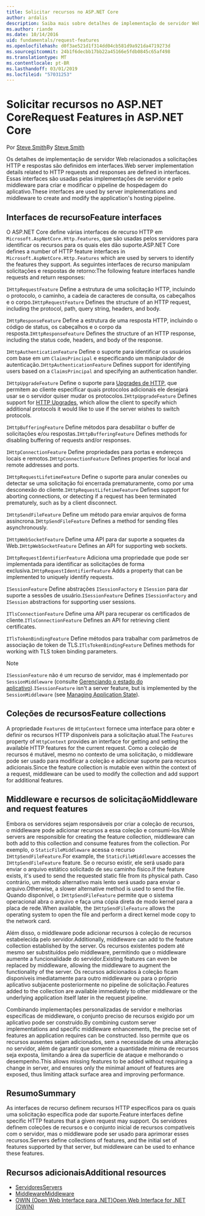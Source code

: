```yaml
---
title: Solicitar recursos no ASP.NET Core
author: ardalis
description: Saiba mais sobre detalhes de implementação de servidor Web relacionados a solicitações HTTP e as respostas que são definidas em interfaces para o ASP.NET Core.
ms.author: riande
ms.date: 10/14/2016
uid: fundamentals/request-features
ms.openlocfilehash: d0f3ae521d1f314dd04cb581d9a921da4719273d
ms.sourcegitcommit: 24b1f6decbb17bb22a45166e5fdb0845c65af498
ms.translationtype: MT
ms.contentlocale: pt-BR
ms.lasthandoff: 03/01/2019
ms.locfileid: "57031253"
---
```

# <a name="request-features-in-aspnet-core"></a><span data-ttu-id="bdf0a-103">Solicitar recursos no ASP.NET Core</span><span class="sxs-lookup"><span data-stu-id="bdf0a-103">Request Features in ASP.NET Core</span></span>

<span data-ttu-id="bdf0a-104">Por [Steve Smith](https://ardalis.com/)</span><span class="sxs-lookup"><span data-stu-id="bdf0a-104">By [Steve Smith](https://ardalis.com/)</span></span>

<span data-ttu-id="bdf0a-105">Os detalhes de implementação de servidor Web relacionados a solicitações HTTP e respostas são definidos em interfaces.</span><span class="sxs-lookup"><span data-stu-id="bdf0a-105">Web server implementation details related to HTTP requests and responses are defined in interfaces.</span></span> <span data-ttu-id="bdf0a-106">Essas interfaces são usadas pelas implementações de servidor e pelo middleware para criar e modificar o pipeline de hospedagem do aplicativo.</span><span class="sxs-lookup"><span data-stu-id="bdf0a-106">These interfaces are used by server implementations and middleware to create and modify the application's hosting pipeline.</span></span>

## <a name="feature-interfaces"></a><span data-ttu-id="bdf0a-107">Interfaces de recurso</span><span class="sxs-lookup"><span data-stu-id="bdf0a-107">Feature interfaces</span></span>

<span data-ttu-id="bdf0a-108">O ASP.NET Core define várias interfaces de recurso HTTP em `Microsoft.AspNetCore.Http.Features`, que são usadas pelos servidores para identificar os recursos para os quais eles dão suporte.</span><span class="sxs-lookup"><span data-stu-id="bdf0a-108">ASP.NET Core defines a number of HTTP feature interfaces in `Microsoft.AspNetCore.Http.Features` which are used by servers to identify the features they support.</span></span> <span data-ttu-id="bdf0a-109">As seguintes interfaces de recurso manipulam solicitações e respostas de retorno:</span><span class="sxs-lookup"><span data-stu-id="bdf0a-109">The following feature interfaces handle requests and return responses:</span></span>

<span data-ttu-id="bdf0a-110">`IHttpRequestFeature` Define a estrutura de uma solicitação HTTP, incluindo o protocolo, o caminho, a cadeia de caracteres de consulta, os cabeçalhos e o corpo.</span><span class="sxs-lookup"><span data-stu-id="bdf0a-110">`IHttpRequestFeature` Defines the structure of an HTTP request, including the protocol, path, query string, headers, and body.</span></span>

<span data-ttu-id="bdf0a-111">`IHttpResponseFeature` Define a estrutura de uma resposta HTTP, incluindo o código de status, os cabeçalhos e o corpo da resposta.</span><span class="sxs-lookup"><span data-stu-id="bdf0a-111">`IHttpResponseFeature` Defines the structure of an HTTP response, including the status code, headers, and body of the response.</span></span>

<span data-ttu-id="bdf0a-112">`IHttpAuthenticationFeature` Define o suporte para identificar os usuários com base em um `ClaimsPrincipal` e especificando um manipulador de autenticação.</span><span class="sxs-lookup"><span data-stu-id="bdf0a-112">`IHttpAuthenticationFeature` Defines support for identifying users based on a `ClaimsPrincipal` and specifying an authentication handler.</span></span>

<span data-ttu-id="bdf0a-113">`IHttpUpgradeFeature` Define o suporte para [Upgrades de HTTP](https://tools.ietf.org/html/rfc2616.html#section-14.42), que permitem ao cliente especificar quais protocolos adicionais ele desejará usar se o servidor quiser mudar os protocolos.</span><span class="sxs-lookup"><span data-stu-id="bdf0a-113">`IHttpUpgradeFeature` Defines support for [HTTP Upgrades](https://tools.ietf.org/html/rfc2616.html#section-14.42), which allow the client to specify which additional protocols it would like to use if the server wishes to switch protocols.</span></span>

<span data-ttu-id="bdf0a-114">`IHttpBufferingFeature` Define métodos para desabilitar o buffer de solicitações e/ou respostas.</span><span class="sxs-lookup"><span data-stu-id="bdf0a-114">`IHttpBufferingFeature` Defines methods for disabling buffering of requests and/or responses.</span></span>

<span data-ttu-id="bdf0a-115">`IHttpConnectionFeature` Define propriedades para portas e endereços locais e remotos.</span><span class="sxs-lookup"><span data-stu-id="bdf0a-115">`IHttpConnectionFeature` Defines properties for local and remote addresses and ports.</span></span>

<span data-ttu-id="bdf0a-116">`IHttpRequestLifetimeFeature` Define o suporte para anular conexões ou detectar se uma solicitação foi encerrada prematuramente, como por uma desconexão do cliente.</span><span class="sxs-lookup"><span data-stu-id="bdf0a-116">`IHttpRequestLifetimeFeature` Defines support for aborting connections, or detecting if a request has been terminated prematurely, such as by a client disconnect.</span></span>

<span data-ttu-id="bdf0a-117">`IHttpSendFileFeature` Define um método para enviar arquivos de forma assíncrona.</span><span class="sxs-lookup"><span data-stu-id="bdf0a-117">`IHttpSendFileFeature` Defines a method for sending files asynchronously.</span></span>

<span data-ttu-id="bdf0a-118">`IHttpWebSocketFeature` Define uma API para dar suporte a soquetes da Web.</span><span class="sxs-lookup"><span data-stu-id="bdf0a-118">`IHttpWebSocketFeature` Defines an API for supporting web sockets.</span></span>

<span data-ttu-id="bdf0a-119">`IHttpRequestIdentifierFeature` Adiciona uma propriedade que pode ser implementada para identificar as solicitações de forma exclusiva.</span><span class="sxs-lookup"><span data-stu-id="bdf0a-119">`IHttpRequestIdentifierFeature` Adds a property that can be implemented to uniquely identify requests.</span></span>

<span data-ttu-id="bdf0a-120">`ISessionFeature` Define abstrações `ISessionFactory` e `ISession` para dar suporte a sessões de usuário.</span><span class="sxs-lookup"><span data-stu-id="bdf0a-120">`ISessionFeature` Defines `ISessionFactory` and `ISession` abstractions for supporting user sessions.</span></span>

<span data-ttu-id="bdf0a-121">`ITlsConnectionFeature` Define uma API para recuperar os certificados de cliente.</span><span class="sxs-lookup"><span data-stu-id="bdf0a-121">`ITlsConnectionFeature` Defines an API for retrieving client certificates.</span></span>

<span data-ttu-id="bdf0a-122">`ITlsTokenBindingFeature` Define métodos para trabalhar com parâmetros de associação de token de TLS.</span><span class="sxs-lookup"><span data-stu-id="bdf0a-122">`ITlsTokenBindingFeature` Defines methods for working with TLS token binding parameters.</span></span>

> [!NOTE]
> <span data-ttu-id="bdf0a-123">`ISessionFeature` não é um recurso de servidor, mas é implementado por `SessionMiddleware` (consulte [Gerenciando o estado do aplicativo](app-state.md)).</span><span class="sxs-lookup"><span data-stu-id="bdf0a-123">`ISessionFeature` isn't a server feature, but is implemented by the `SessionMiddleware` (see [Managing Application State](app-state.md)).</span></span>

## <a name="feature-collections"></a><span data-ttu-id="bdf0a-124">Coleções de recursos</span><span class="sxs-lookup"><span data-stu-id="bdf0a-124">Feature collections</span></span>

<span data-ttu-id="bdf0a-125">A propriedade `Features` de `HttpContext` fornece uma interface para obter e definir os recursos HTTP disponíveis para a solicitação atual.</span><span class="sxs-lookup"><span data-stu-id="bdf0a-125">The `Features` property of `HttpContext` provides an interface for getting and setting the available HTTP features for the current request.</span></span> <span data-ttu-id="bdf0a-126">Como a coleção de recursos é mutável, mesmo no contexto de uma solicitação, o middleware pode ser usado para modificar a coleção e adicionar suporte para recursos adicionais.</span><span class="sxs-lookup"><span data-stu-id="bdf0a-126">Since the feature collection is mutable even within the context of a request, middleware can be used to modify the collection and add support for additional features.</span></span>

## <a name="middleware-and-request-features"></a><span data-ttu-id="bdf0a-127">Middleware e recursos de solicitação</span><span class="sxs-lookup"><span data-stu-id="bdf0a-127">Middleware and request features</span></span>

<span data-ttu-id="bdf0a-128">Embora os servidores sejam responsáveis por criar a coleção de recursos, o middleware pode adicionar recursos a essa coleção e consumi-los.</span><span class="sxs-lookup"><span data-stu-id="bdf0a-128">While servers are responsible for creating the feature collection, middleware can both add to this collection and consume features from the collection.</span></span> <span data-ttu-id="bdf0a-129">Por exemplo, o `StaticFileMiddleware` acessa o recurso `IHttpSendFileFeature`.</span><span class="sxs-lookup"><span data-stu-id="bdf0a-129">For example, the `StaticFileMiddleware` accesses the `IHttpSendFileFeature` feature.</span></span> <span data-ttu-id="bdf0a-130">Se o recurso existir, ele será usado para enviar o arquivo estático solicitado de seu caminho físico.</span><span class="sxs-lookup"><span data-stu-id="bdf0a-130">If the feature exists, it's used to send the requested static file from its physical path.</span></span> <span data-ttu-id="bdf0a-131">Caso contrário, um método alternativo mais lento será usado para enviar o arquivo.</span><span class="sxs-lookup"><span data-stu-id="bdf0a-131">Otherwise, a slower alternative method is used to send the file.</span></span> <span data-ttu-id="bdf0a-132">Quando disponível, o `IHttpSendFileFeature` permite que o sistema operacional abra o arquivo e faça uma cópia direta de modo kernel para a placa de rede.</span><span class="sxs-lookup"><span data-stu-id="bdf0a-132">When available, the `IHttpSendFileFeature` allows the operating system to open the file and perform a direct kernel mode copy to the network card.</span></span>

<span data-ttu-id="bdf0a-133">Além disso, o middleware pode adicionar recursos à coleção de recursos estabelecida pelo servidor.</span><span class="sxs-lookup"><span data-stu-id="bdf0a-133">Additionally, middleware can add to the feature collection established by the server.</span></span> <span data-ttu-id="bdf0a-134">Os recursos existentes podem até mesmo ser substituídos pelo middleware, permitindo que o middleware aumente a funcionalidade do servidor.</span><span class="sxs-lookup"><span data-stu-id="bdf0a-134">Existing features can even be replaced by middleware, allowing the middleware to augment the functionality of the server.</span></span> <span data-ttu-id="bdf0a-135">Os recursos adicionados à coleção ficam disponíveis imediatamente para outro middleware ou para o próprio aplicativo subjacente posteriormente no pipeline de solicitação.</span><span class="sxs-lookup"><span data-stu-id="bdf0a-135">Features added to the collection are available immediately to other middleware or the underlying application itself later in the request pipeline.</span></span>

<span data-ttu-id="bdf0a-136">Combinando implementações personalizadas de servidor e melhorias específicas de middleware, o conjunto preciso de recursos exigido por um aplicativo pode ser construído.</span><span class="sxs-lookup"><span data-stu-id="bdf0a-136">By combining custom server implementations and specific middleware enhancements, the precise set of features an application requires can be constructed.</span></span> <span data-ttu-id="bdf0a-137">Isso permite que os recursos ausentes sejam adicionados, sem a necessidade de uma alteração no servidor, além de garantir que somente a quantidade mínima de recursos seja exposta, limitando a área da superfície de ataque e melhorando o desempenho.</span><span class="sxs-lookup"><span data-stu-id="bdf0a-137">This allows missing features to be added without requiring a change in server, and ensures only the minimal amount of features are exposed, thus limiting attack surface area and improving performance.</span></span>

## <a name="summary"></a><span data-ttu-id="bdf0a-138">Resumo</span><span class="sxs-lookup"><span data-stu-id="bdf0a-138">Summary</span></span>

<span data-ttu-id="bdf0a-139">As interfaces de recurso definem recursos HTTP específicos para os quais uma solicitação específica pode dar suporte.</span><span class="sxs-lookup"><span data-stu-id="bdf0a-139">Feature interfaces define specific HTTP features that a given request may support.</span></span> <span data-ttu-id="bdf0a-140">Os servidores definem coleções de recursos e o conjunto inicial de recursos compatíveis com o servidor, mas o middleware pode ser usado para aprimorar esses recursos.</span><span class="sxs-lookup"><span data-stu-id="bdf0a-140">Servers define collections of features, and the initial set of features supported by that server, but middleware can be used to enhance these features.</span></span>

## <a name="additional-resources"></a><span data-ttu-id="bdf0a-141">Recursos adicionais</span><span class="sxs-lookup"><span data-stu-id="bdf0a-141">Additional resources</span></span>

* [<span data-ttu-id="bdf0a-142">Servidores</span><span class="sxs-lookup"><span data-stu-id="bdf0a-142">Servers</span></span>](xref:fundamentals/servers/index)
* [<span data-ttu-id="bdf0a-143">Middleware</span><span class="sxs-lookup"><span data-stu-id="bdf0a-143">Middleware</span></span>](xref:fundamentals/middleware/index)
* [<span data-ttu-id="bdf0a-144">OWIN (Open Web Interface para .NET)</span><span class="sxs-lookup"><span data-stu-id="bdf0a-144">Open Web Interface for .NET (OWIN)</span></span>](xref:fundamentals/owin)
